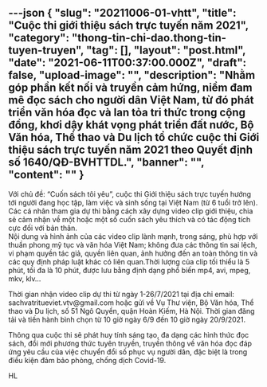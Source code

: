 ---json
{
    "slug": "20211006-01-vhtt",
    "title": "Cuộc thi giới thiệu sách trực tuyến năm 2021",
    "category": "thong-tin-chi-dao.thong-tin-tuyen-truyen",
    "tag": [],
    "layout": "post.html",
    "date": "2021-06-11T00:37:00.000Z",
    "draft": false,
    "upload-image": "",
    "description": "Nhằm góp phần kết nối và truyền cảm hứng, niềm đam mê đọc sách cho người dân Việt Nam, từ đó phát triển văn hóa đọc và lan tỏa tri thức trong cộng đồng, khơi dậy khát vọng phát triển đất nước, Bộ Văn hóa, Thể thao và Du lịch tổ chức cuộc thi Giới thiệu sách trực tuyến năm 2021 theo Quyết định số 1640/QĐ-BVHTTDL.",
    "banner": "",
    "__content__": ""
}
---
<p>Với chủ đề: &ldquo;Cuốn s&aacute;ch t&ocirc;i y&ecirc;u&rdquo;, cuộc thi Giới thiệu s&aacute;ch trực tuyến hướng tới người đang học tập, l&agrave;m việc v&agrave; sinh sống tại Việt Nam (từ 6 tuổi trở l&ecirc;n). C&aacute;c c&aacute; nh&acirc;n tham gia dự thi bằng c&aacute;ch x&acirc;y dựng video clip giới thiệu, chia sẻ cảm nhận về một hoặc một số cuốn s&aacute;ch y&ecirc;u th&iacute;ch v&agrave; c&oacute; t&aacute;c động t&iacute;ch cực đối với bản th&acirc;n.<br />
Nội dung v&agrave; h&igrave;nh ảnh của c&aacute;c video clip l&agrave;nh mạnh, trong s&aacute;ng, ph&ugrave; hợp với thuần phong mỹ tục v&agrave; văn h&oacute;a Việt Nam; kh&ocirc;ng đưa c&aacute;c th&ocirc;ng tin sai lệch, vi phạm quyền t&aacute;c giả, quyền li&ecirc;n quan, ảnh hưởng đến an to&agrave;n th&ocirc;ng tin v&agrave; c&aacute;c quy định ph&aacute;p luật kh&aacute;c c&oacute; li&ecirc;n quan.Thời lượng của clip tối thiểu l&agrave; 5 ph&uacute;t, tối đa l&agrave; 10 ph&uacute;t, được lưu bằng định dạng phổ biến mp4, avi, mpeg, mkv, klv&hellip;</p>

<p>Thời gian nhận video clip dự thi từ ng&agrave;y 1-26/7/2021 tại địa chỉ email: sachvatritueviet.vtv@gmail.com hoặc gửi về Vụ Thư viện, Bộ Văn h&oacute;a, Thể thao v&agrave; Du lịch, số 51 Ng&ocirc; Quyền, quận Ho&agrave;n Kiếm, H&agrave; Nội. Thời gian đăng tải v&agrave; tiến h&agrave;nh b&igrave;nh chọn từ 10 giờ ng&agrave;y 6/9 đến 10 giờ ng&agrave;y 20/9/2021.</p>

<p>Th&ocirc;ng qua cuộc thi sẽ ph&aacute;t huy t&iacute;nh s&aacute;ng tạo, đa dạng c&aacute;c h&igrave;nh thức đọc s&aacute;ch, đổi mới phương thức tuy&ecirc;n truyền, truyền th&ocirc;ng về văn h&oacute;a đọc đ&aacute;p ứng y&ecirc;u cầu của việc chuyển đổi số phục vụ người d&acirc;n, đặc biệt l&agrave; trong điều kiện đảm bảo ph&ograve;ng, chống dịch Covid-19.</p>

<p>HL</p>
